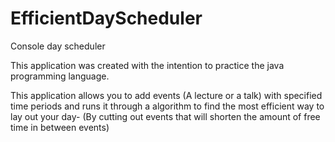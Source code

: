 # EfficientDayScheduler
Console day scheduler 

This application was created with the intention to practice the java programming language.

This application allows you to add events (A lecture or a talk) with specified time periods and
runs it through a algorithm to find the most efficient way to lay out your day-
(By cutting out events that will shorten the amount of free time in between events)
